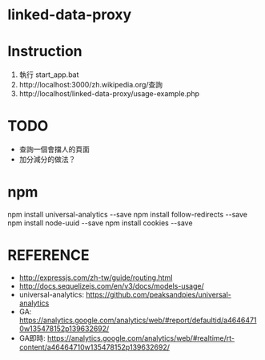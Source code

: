 # linked-data-proxy

# Instruction

1. 執行 start_app.bat
2. http://localhost:3000/zh.wikipedia.org/查詢
3. http://localhost/linked-data-proxy/usage-example.php

# TODO
- 查詢一個會擋人的頁面
- 加分減分的做法？

# npm
npm install universal-analytics --save
npm install follow-redirects --save
npm install node-uuid --save
npm install cookies --save

# REFERENCE

- http://expressjs.com/zh-tw/guide/routing.html
- http://docs.sequelizejs.com/en/v3/docs/models-usage/
- universal-analytics: https://github.com/peaksandpies/universal-analytics
- GA: https://analytics.google.com/analytics/web/#report/defaultid/a46464710w135478152p139632692/
- GA即時: https://analytics.google.com/analytics/web/#realtime/rt-content/a46464710w135478152p139632692/